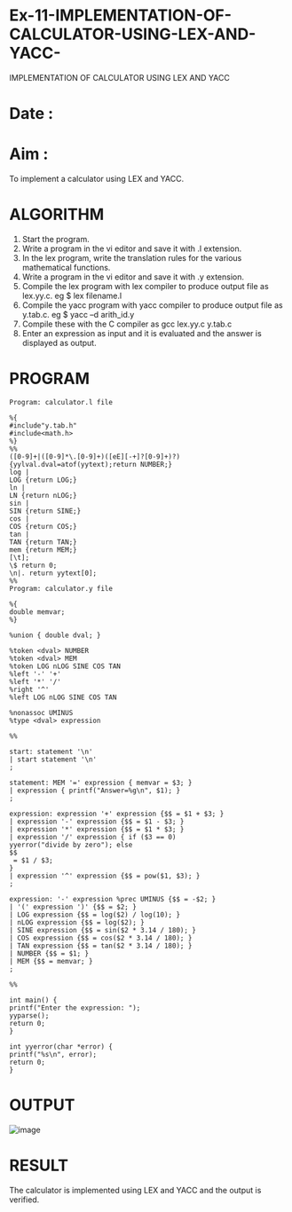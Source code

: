 # Ex-11-IMPLEMENTATION-OF-CALCULATOR-USING-LEX-AND-YACC-
IMPLEMENTATION OF CALCULATOR USING LEX AND YACC 
# Date :
# Aim :
To implement a calculator using LEX and YACC.
# ALGORITHM
1. Start the program.
2. Write a program in the vi editor and save it with .l extension.
3. In the lex program, write the translation rules for the various mathematical functions.
4. Write a program in the vi editor and save it with .y extension.
5. Compile the lex program with lex compiler to produce output file as lex.yy.c. eg $ lex filename.l
6. Compile the yacc program with yacc compiler to produce output file as y.tab.c. eg $ yacc –d arith_id.y
7. Compile these with the C compiler as gcc lex.yy.c y.tab.c
8. Enter an expression as input and it is evaluated and the answer is displayed as output.
# PROGRAM
```
Program: calculator.l file

%{
#include"y.tab.h"
#include<math.h>
%}
%%
([0-9]+|([0-9]*\.[0-9]+)([eE][-+]?[0-9]+)?) {yylval.dval=atof(yytext);return NUMBER;}
log |
LOG {return LOG;}
ln |
LN {return nLOG;}
sin |
SIN {return SINE;}
cos |
COS {return COS;}
tan |
TAN {return TAN;}
mem {return MEM;}
[\t];
\$ return 0;
\n|. return yytext[0];
%%
Program: calculator.y file

%{
double memvar;
%}

%union { double dval; }

%token <dval> NUMBER
%token <dval> MEM
%token LOG nLOG SINE COS TAN
%left '-' '+'
%left '*' '/'
%right '^'
%left LOG nLOG SINE COS TAN

%nonassoc UMINUS
%type <dval> expression

%%

start: statement '\n'
| start statement '\n'
;

statement: MEM '=' expression { memvar = $3; }
| expression { printf("Answer=%g\n", $1); }
;

expression: expression '+' expression {$$ = $1 + $3; }
| expression '-' expression {$$ = $1 - $3; }
| expression '*' expression {$$ = $1 * $3; }
| expression '/' expression { if ($3 == 0)
yyerror("divide by zero"); else
$$
 = $1 / $3;
}
| expression '^' expression {$$ = pow($1, $3); }
;

expression: '-' expression %prec UMINUS {$$ = -$2; }
| '(' expression ')' {$$ = $2; }
| LOG expression {$$ = log($2) / log(10); }
| nLOG expression {$$ = log($2); }
| SINE expression {$$ = sin($2 * 3.14 / 180); }
| COS expression {$$ = cos($2 * 3.14 / 180); }
| TAN expression {$$ = tan($2 * 3.14 / 180); }
| NUMBER {$$ = $1; }
| MEM {$$ = memvar; }
;

%%

int main() {
printf("Enter the expression: ");
yyparse();
return 0;
}

int yyerror(char *error) {
printf("%s\n", error);
return 0;
}
```
# OUTPUT
![image](https://github.com/aryabaisakhiya/Ex-11-IMPLEMENTATION-OF-CALCULATOR-USING-LEX-AND-YACC-/assets/119393645/97b76f14-9e2f-43d6-a4cf-061d064374fb)

# RESULT
The calculator is implemented using LEX and YACC and the output is verified.

